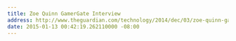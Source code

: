 ```yaml
---
title: Zoe Quinn GamerGate Interview
address: http://www.theguardian.com/technology/2014/dec/03/zoe-quinn-gamergate-interview
date: 2015-01-13 00:42:19.262110000 -08:00
---
```

